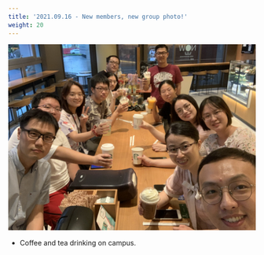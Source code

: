 ```yaml
---
title: '2021.09.16 - New members, new group photo!'
weight: 20
---
```


![](/labpics/2021/20210916.jpg)

- Coffee and tea drinking on campus.